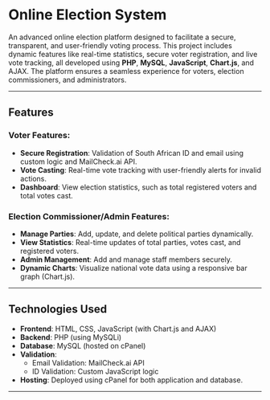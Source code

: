 # Online Election System

An advanced online election platform designed to facilitate a secure, transparent, and user-friendly voting process. This project includes dynamic features like real-time statistics, secure voter registration, and live vote tracking, all developed using **PHP**, **MySQL**, **JavaScript**, **Chart.js**, and AJAX. The platform ensures a seamless experience for voters, election commissioners, and administrators.

---

## Features

### Voter Features:
- **Secure Registration**: Validation of South African ID and email using custom logic and MailCheck.ai API.
- **Vote Casting**: Real-time vote tracking with user-friendly alerts for invalid actions.
- **Dashboard**: View election statistics, such as total registered voters and total votes cast.

### Election Commissioner/Admin Features:
- **Manage Parties**: Add, update, and delete political parties dynamically.
- **View Statistics**: Real-time updates of total parties, votes cast, and registered voters.
- **Admin Management**: Add and manage staff members securely.
- **Dynamic Charts**: Visualize national vote data using a responsive bar graph (Chart.js).

---

## Technologies Used

- **Frontend**: HTML, CSS, JavaScript (with Chart.js and AJAX)
- **Backend**: PHP (using MySQLi)
- **Database**: MySQL (hosted on cPanel)
- **Validation**:
  - Email Validation: MailCheck.ai API
  - ID Validation: Custom JavaScript logic
- **Hosting**: Deployed using cPanel for both application and database.

---
